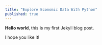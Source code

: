 ```yaml
---
title: "Explore Economic Data With Python"
published: true
---
```


**Hello world**, this is my first Jekyll blog post.

I hope you like it!
